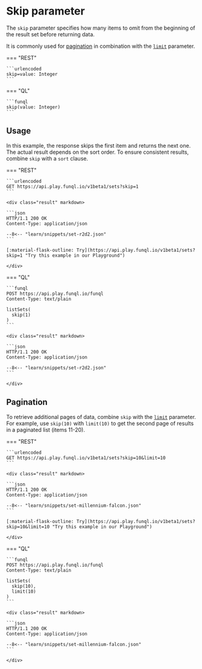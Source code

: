 ﻿# Skip parameter

The `skip` parameter specifies how many items to omit from the beginning of the result set before returning data.

It is commonly used for [pagination](#pagination) in combination with the [`limit`](limit.md) parameter.

=== "REST"

    ```urlencoded
    skip=value: Integer
    ```

=== "QL"

    ```funql
    skip(value: Integer)
    ```

## Usage

In this example, the response skips the first item and returns the next one. The actual result depends on the sort
order. To ensure consistent results, combine `skip` with a `sort` clause.

=== "REST"

    ```urlencoded
    GET https://api.play.funql.io/v1beta1/sets?skip=1
    ```

    <div class="result" markdown>
    
    ```json
    HTTP/1.1 200 OK
    Content-Type: application/json
    
    --8<-- "learn/snippets/set-r2d2.json"
    ```

    [:material-flask-outline: Try](https://api.play.funql.io/v1beta1/sets?skip=1 "Try this example in our Playground")

    </div>

=== "QL"

    ```funql
    POST https://api.play.funql.io/funql
    Content-Type: text/plain

    listSets(
      skip(1)
    )
    ```

    <div class="result" markdown>

    ```json
    HTTP/1.1 200 OK
    Content-Type: application/json
    
    --8<-- "learn/snippets/set-r2d2.json"
    ```

    </div>

## Pagination

To retrieve additional pages of data, combine `skip` with the [`limit`](limit.md) parameter. For example, use `skip(10)`
with `limit(10)` to get the second page of results in a paginated list (items 11-20).

=== "REST"

    ```urlencoded
    GET https://api.play.funql.io/v1beta1/sets?skip=10&limit=10
    ```

    <div class="result" markdown>
    
    ```json
    HTTP/1.1 200 OK
    Content-Type: application/json
    
    --8<-- "learn/snippets/set-millennium-falcon.json"
    ```

    [:material-flask-outline: Try](https://api.play.funql.io/v1beta1/sets?skip=10&limit=10 "Try this example in our Playground")

    </div>

=== "QL"

    ```funql
    POST https://api.play.funql.io/funql
    Content-Type: text/plain

    listSets(
      skip(10),
      limit(10)
    )
    ```

    <div class="result" markdown>

    ```json
    HTTP/1.1 200 OK
    Content-Type: application/json
    
    --8<-- "learn/snippets/set-millennium-falcon.json"
    ```

    </div>